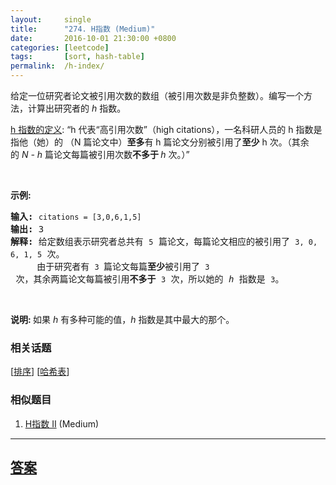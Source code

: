 ```yaml
---
layout:     single
title:      "274. H指数 (Medium)"
date:       2016-10-01 21:30:00 +0800
categories: [leetcode]
tags:       [sort, hash-table]
permalink:  /h-index/
---
```


<p>给定一位研究者论文被引用次数的数组（被引用次数是非负整数）。编写一个方法，计算出研究者的 <em>h&nbsp;</em>指数。</p>

<p><a href="https://baike.baidu.com/item/h-index/3991452?fr=aladdin" target="_blank">h 指数的定义</a>: &ldquo;h 代表&ldquo;高引用次数&rdquo;（high citations），一名科研人员的 h 指数是指他（她）的 （N 篇论文中）<strong>至多</strong>有 h 篇论文分别被引用了<strong>至少</strong> h 次。（其余的&nbsp;<em>N - h&nbsp;</em>篇论文每篇被引用次数<strong>不多于 </strong><em>h </em>次。）&rdquo;</p>

<p>&nbsp;</p>

<p><strong>示例:</strong></p>

<pre><strong>输入:</strong> <code>citations = [3,0,6,1,5]</code>
<strong>输出:</strong> 3 
<strong>解释: </strong>给定数组表示研究者总共有 <code>5</code> 篇论文，每篇论文相应的被引用了 <code>3, 0, 6, 1, 5</code> 次。
&nbsp;    由于研究者有 <code>3 </code>篇论文每篇<strong>至少</strong>被引用了 <code>3</code> 次，其余两篇论文每篇被引用<strong>不多于</strong> <code>3</code> 次，所以她的 <em>h </em>指数是 <code>3</code>。</pre>

<p>&nbsp;</p>

<p><strong>说明:&nbsp;</strong>如果 <em>h </em>有多种可能的值，<em>h</em> 指数是其中最大的那个。</p>

### 相关话题
  [[排序](https://github.com/openset/leetcode/tree/master/tag/sort/README.md)]
  [[哈希表](https://github.com/openset/leetcode/tree/master/tag/hash-table/README.md)]

### 相似题目
  1. [H指数 II](/h-index-ii) (Medium)

---

## [答案](https://github.com/openset/leetcode/tree/master/problems/h-index)
